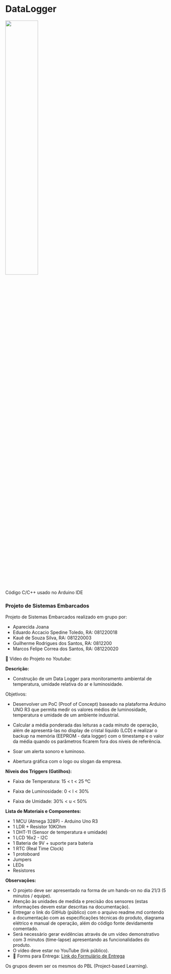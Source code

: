 # DataLogger

<img src="https://github.com/ConfuseKarma/DataLogger/assets/145780136/01af51f9-bb49-4ad6-8fde-38ab25d8a91f" width="45%">

Código C/C++ usado no Arduino IDE
### **Projeto de Sistemas Embarcados**

Projeto de Sistemas Embarcados realizado em grupo por:

- Aparecida Joana
- Eduardo Accacio Spedine Toledo, RA: 081220018
- Kauê de Souza Silva, RA: 081220003
- Guilherme Rodrigues dos Santos, RA: 0812200
- Marcos Felipe Correa dos Santos, RA: 081220020

🎥 Vídeo do Projeto no _Youtube_: 

**Descrição:**

- Construção de um Data Logger para monitoramento ambiental de temperatura, umidade relativa do ar e luminosidade.

Objetivos:

- Desenvolver um PoC (Proof of Concept) baseado na plataforma Arduino UNO R3 que permita medir os valores médios de luminosidade, temperatura e umidade de um ambiente industrial.

- Calcular a média ponderada das leituras a cada minuto de operação, além de apresentá-las no display de cristal líquido (LCD) e realizar o backup na memória (EEPROM - data logger) com o timestamp e o valor da média quando os parâmetros ficarem fora dos níveis de referência.

- Soar um alerta sonoro e luminoso.

- Abertura gráfica com o logo ou slogan da empresa.

**Níveis dos Triggers (Gatilhos):**

- Faixa de Temperatura: 15 < t < 25 ºC

- Faixa de Luminosidade: 0 < l < 30%

- Faixa de Umidade: 30% < u < 50%

**Lista de Materiais e Componentes:**

- 1 MCU (Atmega 328P) - Arduino Uno R3
- 1 LDR + Resistor 10KOhm
- 1 DHT-11 (Sensor de temperatura e umidade)
- 1 LCD 16x2 - I2C
- 1 Bateria de 9V + suporte para bateria
- 1 RTC (Real Time Clock)
- 1 protoboard
- Jumpers
- LEDs
- Resistores

**Observações:**

- O projeto deve ser apresentado na forma de um hands-on no dia 21/3 (5 minutos / equipe).
- Atenção às unidades de medida e precisão dos sensores (estas informações devem estar descritas na documentação).
- Entregar o link do GitHub (público) com o arquivo readme.md contendo a documentação com as especificações técnicas do produto, diagrama elétrico e manual de operação, além do código fonte devidamente comentado.
- Será necessário gerar evidências através de um vídeo demonstrativo com 3 minutos (time-lapse) apresentando as funcionalidades do produto.
- O vídeo deve estar no YouTube (link público).
- 🔗 Forms para Entrega: [Link do Formulário de Entrega](https://forms.office.com/r/wLZ3Uu3L33)

Os grupos devem ser os mesmos do PBL (Project-based Learning).
